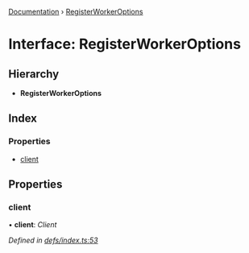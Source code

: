 [Documentation](../README.md) › [RegisterWorkerOptions](registerworkeroptions.md)

# Interface: RegisterWorkerOptions

## Hierarchy

* **RegisterWorkerOptions**

## Index

### Properties

* [client](registerworkeroptions.md#client)

## Properties

###  client

• **client**: *Client*

*Defined in [defs/index.ts:53](https://github.com/badbatch/graphql-box/blob/1c5407ab/packages/worker-client/src/defs/index.ts#L53)*
